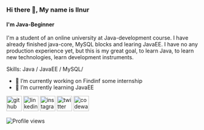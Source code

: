 ### Hi there 👋, My name is Ilnur
#### I'm Java-Beginner
I'm a student of an online university at Java-development course. I have already finished java-core, MySQL blocks and learing JavaEE.
I have no any production experience yet, but this is my great goal, to learn Java, to learn new technologies, learn development instruments.


Skills: Java / JavaEE / MySQL/ 

- 🔭 I’m currently working on Findinf some internship 
- 🌱 I’m currently learning JavaEE 


[<img src='https://cdn.jsdelivr.net/npm/simple-icons@3.0.1/icons/github.svg' alt='github' height='40'>](https://github.com/mrw0rId)  [<img src='https://cdn.jsdelivr.net/npm/simple-icons@3.0.1/icons/linkedin.svg' alt='linkedin' height='40'>](https://www.linkedin.com/in//ilnur-mingazov-35033613b/)  [<img src='https://cdn.jsdelivr.net/npm/simple-icons@3.0.1/icons/instagram.svg' alt='instagram' height='40'>](https://www.instagram.com/mikee_m_/)  [<img src='https://cdn.jsdelivr.net/npm/simple-icons@3.0.1/icons/twitter.svg' alt='twitter' height='40'>](https://twitter.com/mrw0rId)  [<img src='https://cdn.jsdelivr.net/npm/simple-icons@3.0.1/icons/codewars.svg' alt='codewars' height='40'>](codewars.com/users/mrw0rId)  

![Profile views](https://gpvc.arturio.dev/mrw0rld)  
